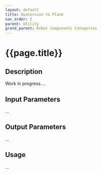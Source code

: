 ```yaml
---
layout: default
title: Quaternion to Plane
nav_order: 2
parent: Utility
grand_parent: Robot Components Categories
---
```


# **{{page.title}}**

## **Description**

Work in progress....

## **Input Parameters**

...

## **Output Parameters**

...

## **Usage**

...
